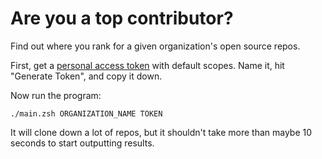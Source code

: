# Are you a top contributor?

Find out where you rank for a given organization's open source repos.

First, get a [personal access token](https://github.com/settings/tokens/new)
with default scopes. Name it, hit "Generate Token", and copy it down.

Now run the program:

    ./main.zsh ORGANIZATION_NAME TOKEN

It will clone down a lot of repos, but it shouldn't take more than maybe 10
seconds to start outputting results.
